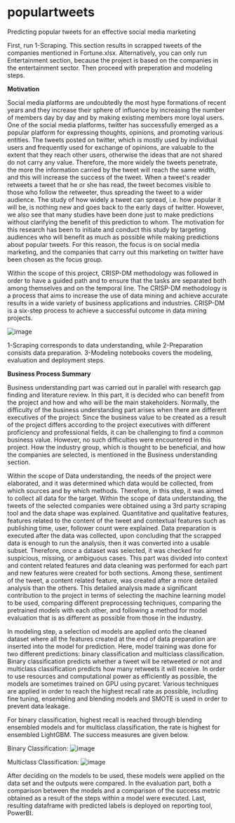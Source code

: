 # populartweets
Predicting popular tweets for an effective social media marketing

First, run 1-Scraping. This section results in scrapped tweets of the companies mentioned in Fortune.xlsx. Alternatively, you can only run Entertainment section, because the project is based on the companies in the entertainment sector. Then proceed with preperation and modeling steps.

**Motivation**

Social media platforms are undoubtedly the most hype formations of recent years and they increase their sphere of influence by increasing the number of members day by day and by making existing members more loyal users. One of the social media platforms, twitter has successfully emerged as a popular platform for expressing thoughts, opinions, and promoting various entities. The tweets posted on twitter, which is mostly used by individual users and frequently used for exchange of opinions, are valuable to the extent that they reach other users, otherwise the ideas that are not shared do not carry any value. Therefore, the more widely the tweets penetrate, the more the information carried by the tweet will reach the same width, and this will increase the success of the tweet. When a tweet's reader retweets a tweet that he or she has read, the tweet becomes visible to those who follow the retweeter, thus spreading the tweet to a wider audience. The study of how widely a tweet can spread, i.e. how popular it will be, is nothing new and goes back to the early days of twitter. However, we also see that many studies have been done just to make predictions without clarifying the benefit of this prediction to whom. The motivation for this research has been to initiate and conduct this study by targeting audiences who will benefit as much as possible while making predictions about popular tweets. For this reason, the focus is on social media marketing, and the companies that carry out this marketing on twitter have been chosen as the focus group.

Within the scope of this project, CRISP-DM methodology was followed in order to have a guided path and to ensure that the tasks are separated both among themselves and on the temporal line. The CRISP-DM methodology is a process that aims to increase the use of data mining and achieve accurate results in a wide variety of business applications and industries. CRISP-DM is a six-step process to achieve a successful outcome in data mining projects. 

![image](https://github.com/ardahiz/populartweets/assets/81987695/805d020e-2710-404f-a63d-73581e789ef8)


1-Scraping corresponds to data understanding, while 2-Preparation consists data preparation. 3-Modeling notebooks covers the modeling, evaluation and deployment steps.

**Business Process Summary**

Business understanding part was carried out in parallel with research gap finding and literature review. In this part, it is decided who can benefit from the project and how and who will be the main stakeholders. Normally, the difficulty of the business understanding part arises when there are different executives of the project: Since the business value to be created as a result of the project differs according to the project executives with different proficiency and professional fields, it can be challenging to find a common business value. However, no such difficulties were encountered in this project. How the industry group, which is thought to be beneficial, and how the companies are selected, is mentioned in the Business understanding section.

Within the scope of Data understanding, the needs of the project were elaborated, and it was determined which data would be collected, from which sources and by which methods. Therefore, in this step, it was aimed to collect all data for the target. Within the scope of data understanding, the tweets of the selected companies were obtained using a 3rd party scraping tool and the data shape was explained. Quantitative and qualitative features, features related to the content of the tweet and contextual features such as publishing time, user, follower count were explained. 
Data preparation is executed after the data was collected, upon concluding that the scrapped data is enough to run the analysis, then it was converted into a usable subset. Therefore, once a dataset was selected, it was checked for suspicious, missing, or ambiguous cases. This part was divided into context and content related features and data cleaning was performed for each part and new features were created for both sections. Among these, sentiment of the tweet, a content related feature, was created after a more detailed analysis than the others. This detailed analysis made a significant contribution to the project in terms of selecting the machine learning model to be used, comparing different preprocessing techniques, comparing the pretrained models with each other, and following a method for model evaluation that is as different as possible from those in the industry.

In modeling step, a selection od models are applied onto the cleaned dataset where all the features created at the end of data preparation are inserted into the model for prediction. Here, model training was done for two different predictions: binary classification and multiclass classification. Binary classification predicts whether a tweet will be retweeted or not and multiclass classification predicts how many retweets it will receive. In order to use resources and computational power as efficiently as possible, the models are sometimes trained on GPU using pycaret. Various techniques are applied in order to reach the highest recall rate as possible, including fine tuning, ensembling and blending models and SMOTE is used in order to prevent data leakage. 

For binary classification, highest recall is reached through blending ensembled models and for multiclass classification, the rate is highest for ensembled LightGBM. The success measures are given below.

Binary Classification:
![image](https://github.com/ardahiz/populartweets/assets/81987695/f2fe9069-af56-4899-9c98-0b35f2497c77)

Multiclass Classification:
![image](https://github.com/ardahiz/populartweets/assets/81987695/905f8dbd-e17e-45b5-99de-ebbe4a3e3712)


After deciding on the models to be used, these models were applied on the data set and the outputs were compared. In the evaluation part, both a comparison between the models and a comparison of the success metric obtained as a result of the steps within a model were executed. Last, resulting dataframe with predicted labels is deployed on reporting tool, PowerBI.
